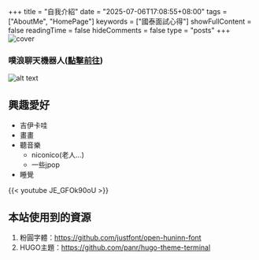 +++
title = "自我介紹"
date = "2025-07-06T17:08:55+08:00"
tags = ["AboutMe", "HomePage"]
keywords = ["國泰面試心得"]
showFullContent = false
readingTime = false
hideComments = false
type = "posts"
+++
![cover](/blog/images/allSleep.gif)
<!--more-->

### 噗浪聊天機器人([點擊前往](https://www.plurk.com/hotwaterbot))

![alt text](/blog/images/image.png)

## 興趣愛好

- 吉伊卡哇
- 畫畫
- 聽音樂
  - niconico(老人...)
  - 一些jpop
- 睡覺

{{< youtube JE_GFOk90oU >}}

## 本站使用到的資源

1. 粉圓字體：https://github.com/justfont/open-huninn-font
2. HUGO主題：https://github.com/panr/hugo-theme-terminal